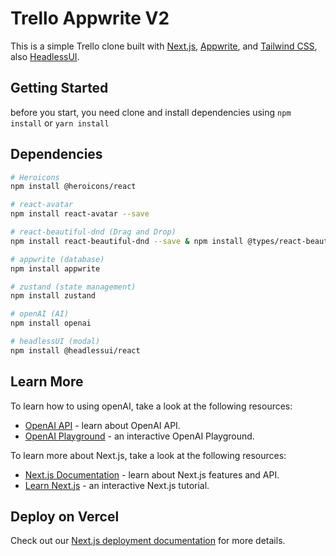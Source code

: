 # Trello Appwrite V2

This is a simple Trello clone built with [Next.js](https://nextjs.org/), [Appwrite](https://appwrite.io/), and [Tailwind CSS](https://tailwindcss.com/), also [HeadlessUI](https://headlessui.dev/).

## Getting Started

before you start, you need clone and install dependencies using `npm install` or `yarn install`

## Dependencies

```bash
# Heroicons
npm install @heroicons/react

# react-avatar
npm install react-avatar --save

# react-beautiful-dnd (Drag and Drop)
npm install react-beautiful-dnd --save & npm install @types/react-beautiful-dnd --save-dev

# appwrite (database)
npm install appwrite

# zustand (state management)
npm install zustand

# openAI (AI)
npm install openai

# headlessUI (modal)
npm install @headlessui/react
```

## Learn More

To learn how to using openAI, take a look at the following resources:

- [OpenAI API](https://beta.openai.com/docs/api-reference/introduction) - learn about OpenAI API.
- [OpenAI Playground](https://beta.openai.com/playground) - an interactive OpenAI Playground.

To learn more about Next.js, take a look at the following resources:

- [Next.js Documentation](https://nextjs.org/docs) - learn about Next.js features and API.
- [Learn Next.js](https://nextjs.org/learn) - an interactive Next.js tutorial.

## Deploy on Vercel

Check out our [Next.js deployment documentation](https://nextjs.org/docs/deployment) for more details.

```

```
